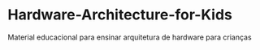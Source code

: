 # Hardware-Architecture-for-Kids
Material educacional para ensinar arquitetura de hardware para crianças
